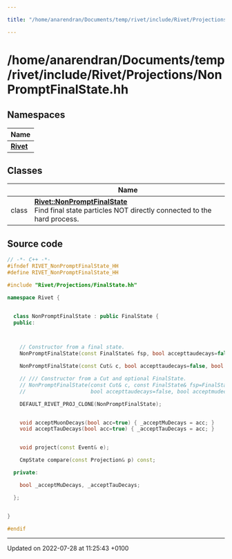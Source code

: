 ```yaml
---

title: "/home/anarendran/Documents/temp/rivet/include/Rivet/Projections/NonPromptFinalState.hh"

---
```


# /home/anarendran/Documents/temp/rivet/include/Rivet/Projections/NonPromptFinalState.hh



## Namespaces

| Name           |
| -------------- |
| **[Rivet](http://example.org/namespaces/namespacerivet/)**  |

## Classes

|                | Name           |
| -------------- | -------------- |
| class | **[Rivet::NonPromptFinalState](http://example.org/classes/classrivet_1_1nonpromptfinalstate/)** <br>Find final state particles NOT directly connected to the hard process.  |




## Source code

```cpp
// -*- C++ -*-
#ifndef RIVET_NonPromptFinalState_HH
#define RIVET_NonPromptFinalState_HH

#include "Rivet/Projections/FinalState.hh"

namespace Rivet {


  class NonPromptFinalState : public FinalState {
  public:



    // Constructor from a final state.
    NonPromptFinalState(const FinalState& fsp, bool accepttaudecays=false, bool acceptmudecays=false);

    NonPromptFinalState(const Cut& c, bool accepttaudecays=false, bool acceptmudecays=false);

    // /// Constructor from a Cut and optional FinalState.
    // NonPromptFinalState(const Cut& c, const FinalState& fsp=FinalState(),
    //                     bool accepttaudecays=false, bool acceptmudecays=false);

    DEFAULT_RIVET_PROJ_CLONE(NonPromptFinalState);


    void acceptMuonDecays(bool acc=true) { _acceptMuDecays = acc; }
    void acceptTauDecays(bool acc=true) { _acceptTauDecays = acc; }


    void project(const Event& e);

    CmpState compare(const Projection& p) const;

  private:

    bool _acceptMuDecays, _acceptTauDecays;

  };


}

#endif
```


-------------------------------

Updated on 2022-07-28 at 11:25:43 +0100

